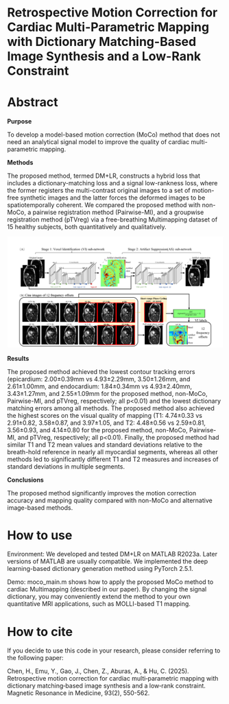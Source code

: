 # Retrospective Motion Correction for Cardiac Multi-Parametric Mapping with Dictionary Matching-Based Image Synthesis and a Low-Rank Constraint


# Abstract

**Purpose**

To develop a model-based motion correction (MoCo) method that does not need an analytical signal model to improve the quality of cardiac multi-parametric mapping.

**Methods**

The proposed method, termed DM+LR, constructs a hybrid loss that includes a dictionary-matching loss and a signal low-rankness loss, where the former registers the multi-contrast original images to a set of motion-free synthetic images and the latter forces the deformed images to be spatiotemporally coherent. We compared the proposed method with non-MoCo, a pairwise registration method (Pairwise-MI), and a groupwise registration method (pTVreg) via a free-breathing Multimapping dataset of 15 healthy subjects, both quantitatively and qualitatively.

<picture>
 <source media="(prefers-color-scheme: dark)" srcset="https://github.com/SJTU-CMRLab/Dual_stage_NN/blob/main/Figure1.png">
 <source media="(prefers-color-scheme: light)" srcset="https://github.com/SJTU-CMRLab/Dual_stage_NN/blob/main/Figure1.png">
 <img alt="The scheme of the dual-stage network and generation of the training labels" src="https://github.com/SJTU-CMRLab/Dual_stage_NN/blob/main/Figure1.png">
</picture>

**Results**

The proposed method achieved the lowest contour tracking errors (epicardium: 2.00±0.39mm vs 4.93±2.29mm, 3.50±1.26mm, and 2.61±1.00mm, and endocardium: 1.84±0.34mm vs 4.93±2.40mm, 3.43±1.27mm, and 2.55±1.09mm for the proposed method, non-MoCo, Pairwise-MI, and pTVreg, respectively; all p<0.01) and the lowest dictionary matching errors among all methods. The proposed method also achieved the highest scores on the visual quality of mapping (T1: 4.74±0.33 vs 2.91±0.82, 3.58±0.87, and 3.97±1.05, and T2: 4.48±0.56 vs 2.59±0.81, 3.56±0.93, and 4.14±0.80 for the proposed method, non-MoCo, Pairwise-MI, and pTVreg, respectively; all p<0.01). Finally, the proposed method had similar T1 and T2 mean values and standard deviations relative to the breath-hold reference in nearly all myocardial segments, whereas all other methods led to significantly different T1 and T2 measures and increases of standard deviations in multiple segments.

**Conclusions**

The proposed method significantly improves the motion correction accuracy and mapping quality compared with non-MoCo and alternative image-based methods.


# How to use

Environment: We developed and tested DM+LR on MATLAB R2023a. Later versions of MATLAB are usually compatible. We implemented the deep learning-based dictionary generation method using PyTorch 2.5.1.

Demo: moco_main.m shows how to apply the proposed MoCo method to cardiac Multimapping (described in our paper). By changing the signal dictionary, you may conveniently extend the method to your own quantitative MRI applications, such as MOLLI-based T1 mapping.


# How to cite
If you decide to use this code in your research, please consider referring to the following paper:

Chen, H., Emu, Y., Gao, J., Chen, Z., Aburas, A., & Hu, C. (2025). Retrospective motion correction for cardiac multi‐parametric mapping with dictionary matching‐based image synthesis and a low‐rank constraint. Magnetic Resonance in Medicine, 93(2), 550-562.
